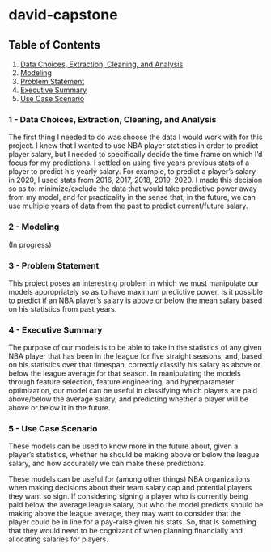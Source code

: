 # david-capstone

## Table of Contents
1. [Data Choices, Extraction, Cleaning, and Analysis](#Data_Choices)
2. [Modeling](#Modeling)
3. [Problem Statement](#Problem_Statement)
4. [Executive Summary](#Executive_Summary)
5. [Use Case Scenario](#Use_Case_Scenario)

### 1 - Data Choices, Extraction, Cleaning, and Analysis <a name="Data_Choices"></a>
The first thing I needed to do was choose the data I would work with for this project. I knew that I wanted to use NBA player statistics in order to predict player salary, but I needed to specifically decide the time frame on which I’d focus for my predictions. I settled on using five years previous stats of a player to predict his yearly salary. For example, to predict a player’s salary in 2020, I used stats from 2016, 2017, 2018, 2019, 2020. I made this decision so as to: minimize/exclude the data that would take predictive power away from my model, and for practicality in the sense that, in the future, we can use multiple years of data from the past to predict current/future salary.

### 2 - Modeling <a name="Modeling"></a>
(In progress)

### 3 - Problem Statement <a name="Problem_Statement"></a>
This project poses an interesting problem in which we must manipulate our models appropriately so as to have maximum predictive power. Is it possible to predict if an NBA player’s salary is above or below the mean salary based on his statistics from past years.

### 4 - Executive Summary <a name="Executive_Summary"></a>
The purpose of our models is to be able to take in the statistics of any given NBA player that has been in the league for five straight seasons, and, based on his statistics over that timespan, correctly classify his salary as above or below the league average for that season. In manipulating the models through feature selection, feature engineering, and hyperparameter optimization, our model can be useful in classifying which players are paid above/below the average salary, and predicting whether a player will be above or below it in the future.

### 5 - Use Case Scenario <a name="Use_Case_Scenario"></a>
These models can be used to know more in the future about, given a player’s statistics, whether he should be making above or below the league salary, and how accurately we can make these predictions.

These models can be useful for (among other things) NBA organizations when making decisions about their team salary cap and potential players they want so sign. If considering signing a player who is currently being paid below the average league salary, but who the model predicts should be making above the league average, they may want to consider that the player could be in line for a pay-raise given his stats. So, that is something that they would need to be cognizant of when planning financially and allocating salaries for players.
